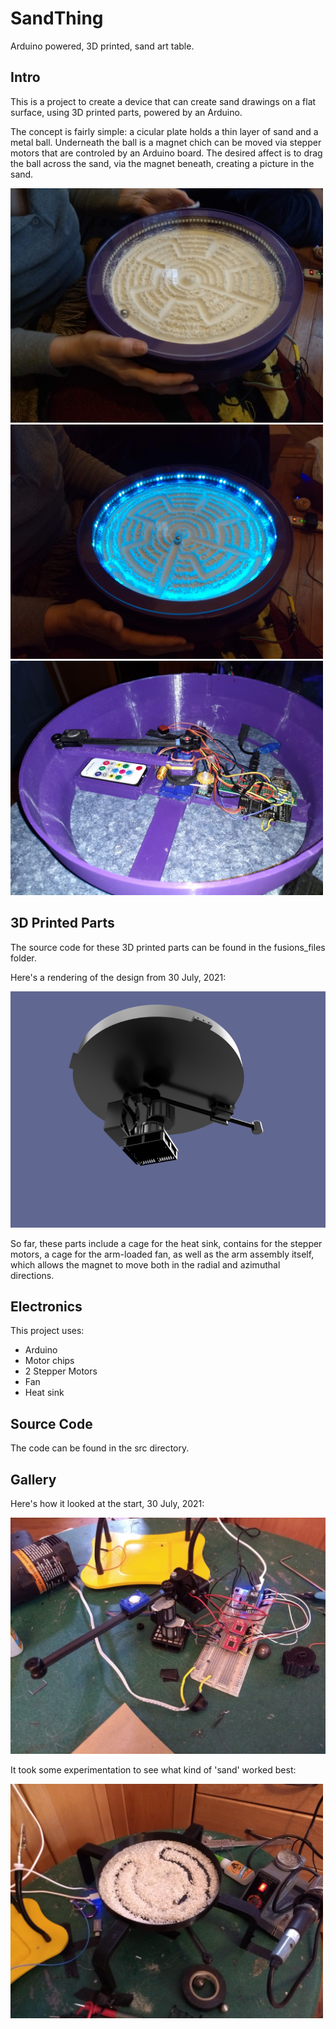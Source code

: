 # SandThing
Arduino powered, 3D printed, sand art table. 

## Intro

This is a project to create a device that can create sand drawings on a flat surface, using 3D printed parts, powered by an Arduino.

The concept is fairly simple: a cicular plate holds a thin layer of sand and a metal ball.  Underneath the ball is a magnet chich can be moved via stepper motors that are controled by an Arduino board.  The desired affect is to drag the ball across the sand, via the magnet beneath, creating a picture in the sand.

<img src="images/sandThingDone.jpg" width="500">

<img src="images/sandThingLights.jpg" width="500">

<img src="images/sandThingInside.jpg" width="500">

## 3D Printed Parts

The source code for these 3D printed parts can be found in the fusions_files folder.

Here's a rendering of the design from 30 July, 2021:

<img src="images/Sand Thing.PNG"></img>

So far, these parts include a cage for the heat sink, contains for the stepper motors, a cage for the arm-loaded fan, as well as the arm assembly itself, which allows the magnet to move both in the radial and azimuthal directions.

## Electronics

This project uses:
   * Arduino 
   * Motor chips
   * 2 Stepper Motors
   * Fan
   * Heat sink
   

## Source Code

The code can be found in the src directory.  

## Gallery

Here's how it looked at the start, 30 July, 2021:

<img src="images/sandThing29July2021.jpg"></img>

It took some experimentation to see what kind of 'sand' worked best:

<img src="images/sandThingDevelopment.jpg" width="500">


